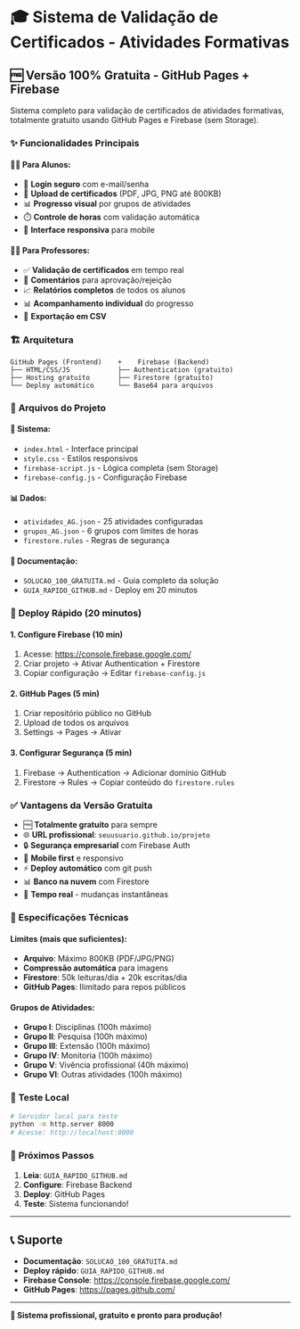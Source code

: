 # 🎓 Sistema de Validação de Certificados - Atividades Formativas

## 🆓 Versão 100% Gratuita - GitHub Pages + Firebase

Sistema completo para validação de certificados de atividades formativas, totalmente gratuito usando GitHub Pages e Firebase (sem Storage).

### ✨ **Funcionalidades Principais**

#### 👨‍🎓 **Para Alunos:**
- 🔐 **Login seguro** com e-mail/senha
- 📁 **Upload de certificados** (PDF, JPG, PNG até 800KB)
- 📊 **Progresso visual** por grupos de atividades
- ⏱️ **Controle de horas** com validação automática
- 📱 **Interface responsiva** para mobile

#### 👨‍🏫 **Para Professores:**
- ✅ **Validação de certificados** em tempo real
- 💬 **Comentários** para aprovação/rejeição
- 📈 **Relatórios completos** de todos os alunos
- 📊 **Acompanhamento individual** do progresso
- 📄 **Exportação em CSV**

### 🏗️ **Arquitetura**

```
GitHub Pages (Frontend)    +    Firebase (Backend)
├── HTML/CSS/JS            ├── Authentication (gratuito)
├── Hosting gratuito       ├── Firestore (gratuito)
└── Deploy automático      └── Base64 para arquivos
```

### 📁 **Arquivos do Projeto**

#### **🔧 Sistema:**
- `index.html` - Interface principal
- `style.css` - Estilos responsivos
- `firebase-script.js` - Lógica completa (sem Storage)
- `firebase-config.js` - Configuração Firebase

#### **📊 Dados:**
- `atividades_AG.json` - 25 atividades configuradas
- `grupos_AG.json` - 6 grupos com limites de horas
- `firestore.rules` - Regras de segurança

#### **📖 Documentação:**
- `SOLUCAO_100_GRATUITA.md` - Guia completo da solução
- `GUIA_RAPIDO_GITHUB.md` - Deploy em 20 minutos

### 🚀 **Deploy Rápido (20 minutos)**

#### **1. Configure Firebase (10 min)**
1. Acesse: https://console.firebase.google.com/
2. Criar projeto → Ativar Authentication + Firestore
3. Copiar configuração → Editar `firebase-config.js`

#### **2. GitHub Pages (5 min)**
1. Criar repositório público no GitHub
2. Upload de todos os arquivos
3. Settings → Pages → Ativar

#### **3. Configurar Segurança (5 min)**
1. Firebase → Authentication → Adicionar domínio GitHub
2. Firestore → Rules → Copiar conteúdo do `firestore.rules`

### ✅ **Vantagens da Versão Gratuita**

- 🆓 **Totalmente gratuito** para sempre
- 🌐 **URL profissional**: `seuusuario.github.io/projeto`
- 🔒 **Segurança empresarial** com Firebase Auth
- 📱 **Mobile first** e responsivo
- ⚡ **Deploy automático** com git push
- 📊 **Banco na nuvem** com Firestore
- 🔄 **Tempo real** - mudanças instantâneas

### 📏 **Especificações Técnicas**

#### **Limites (mais que suficientes):**
- **Arquivo**: Máximo 800KB (PDF/JPG/PNG)
- **Compressão automática** para imagens
- **Firestore**: 50k leituras/dia + 20k escritas/dia
- **GitHub Pages**: Ilimitado para repos públicos

#### **Grupos de Atividades:**
- **Grupo I**: Disciplinas (100h máximo)
- **Grupo II**: Pesquisa (100h máximo)  
- **Grupo III**: Extensão (100h máximo)
- **Grupo IV**: Monitoria (100h máximo)
- **Grupo V**: Vivência profissional (40h máximo)
- **Grupo VI**: Outras atividades (100h máximo)

### 🧪 **Teste Local**

```bash
# Servidor local para teste
python -m http.server 8000
# Acesse: http://localhost:8000
```

### 🎯 **Próximos Passos**

1. **Leia**: `GUIA_RAPIDO_GITHUB.md`
2. **Configure**: Firebase Backend
3. **Deploy**: GitHub Pages
4. **Teste**: Sistema funcionando!

---

## 📞 **Suporte**

- **Documentação**: `SOLUCAO_100_GRATUITA.md`
- **Deploy rápido**: `GUIA_RAPIDO_GITHUB.md`
- **Firebase Console**: https://console.firebase.google.com/
- **GitHub Pages**: https://pages.github.com/

---

**🚀 Sistema profissional, gratuito e pronto para produção!** 